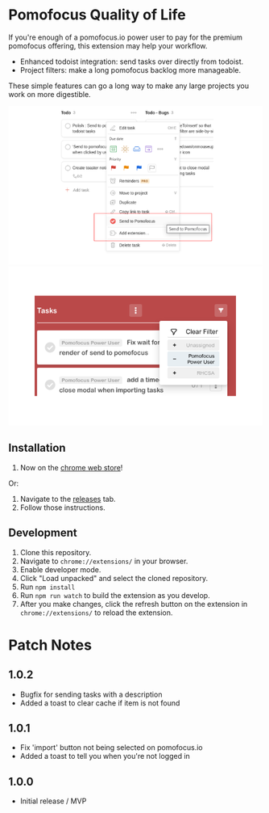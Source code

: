 # Pomofocus Quality of Life
If you're enough of a pomofocus.io power user to pay for the premium pomofocus offering, this extension may help your workflow. 

- Enhanced todoist integration: send tasks over directly from todoist.
- Project filters: make a long pomofocus backlog more manageable.

These simple features can go a long way to make any large projects you work on more digestible.

![Screenshot 1](./docs/images/screen_1_640.png)
![Screenshot 2](./docs/images/screen_2_640.png)

## Installation
1. Now on the [chrome web store](https://chrome.google.com/webstore/detail/pomofocus-quality-of-life/cgjcmonifjkgeepfjfbbhegbohehpfdp?hl=en-GB&authuser=0)!

Or:

1. Navigate to the [releases](releases/tag/release) tab.
2. Follow those instructions.


## Development
1. Clone this repository.
2. Navigate to `chrome://extensions/` in your browser.
3. Enable developer mode.
4. Click "Load unpacked" and select the cloned repository.
5. Run `npm install`
6. Run `npm run watch` to build the extension as you develop.
7. After you make changes, click the refresh button on the extension in `chrome://extensions/` to reload the extension.


# Patch Notes
## 1.0.2
- Bugfix for sending tasks with a description
- Added a toast to clear cache if item is not found

## 1.0.1
- Fix 'import' button not being selected on pomofocus.io
- Added a toast to tell you when you're not logged in


## 1.0.0
- Initial release / MVP
